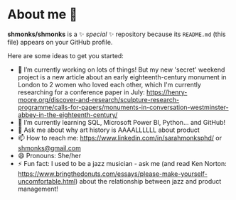 # About me 👋


**shmonks/shmonks** is a ✨ _special_ ✨ repository because its `README.md` (this file) appears on your GitHub profile.

Here are some ideas to get you started:

- 🔭 I’m currently working on lots of things! But my new 'secret' weekend project is a new article about an early eighteenth-century monument in London to 2 women who loved each other, which I'm currently researching for a conference paper in July: https://henry-moore.org/discover-and-research/sculpture-research-programme/calls-for-papers/monuments-in-conversation-westminster-abbey-in-the-eighteenth-century/ 
- 🌱 I’m currently learning SQL, Microsoft Power BI, Python... and GitHub!
- 💬 Ask me about why art history is AAAALLLLLL about product
- 📫 How to reach me: https://www.linkedin.com/in/sarahmonksphd/ or shmonks@gmail.com
- 😄 Pronouns: She/her
- ⚡ Fun fact: I used to be a jazz musician - ask me (and read Ken Norton: https://www.bringthedonuts.com/essays/please-make-yourself-uncomfortable.html) about the relationship between jazz and product management!

